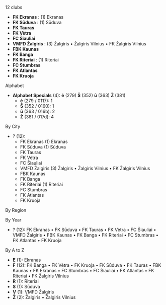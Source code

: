 12 clubs

- **FK Ekranas** : (1) Ekranas
- **FK Sūduva** : (1) Sūduva
- **FK Tauras**
- **FK Vėtra**
- **FC Šiauliai**
- **VMFD Žalgiris** : (3) Žalgiris • Žalgiris Vilnius • FK Žalgiris Vilnius
- **FBK Kaunas**
- **FK Banga**
- **FK Riteriai** : (1) Riteriai
- **FC Stumbras**
- **FK Atlantas**
- **FK Kruoja**




Alphabet

- **Alphabet Specials** (4):  **ė** (279) **Š** (352) **ū** (363) **Ž** (381)
  - **ė** (279 / 0117): 1
  - **Š** (352 / 0160): 1
  - **ū** (363 / 016b): 2
  - **Ž** (381 / 017d): 4




By City

- ? (12): 
  - FK Ekranas  (1) Ekranas
  - FK Sūduva  (1) Sūduva
  - FK Tauras 
  - FK Vėtra 
  - FC Šiauliai 
  - VMFD Žalgiris  (3) Žalgiris • Žalgiris Vilnius • FK Žalgiris Vilnius
  - FBK Kaunas 
  - FK Banga 
  - FK Riteriai  (1) Riteriai
  - FC Stumbras 
  - FK Atlantas 
  - FK Kruoja 




By Region





By Year

- ? (12):   FK Ekranas • FK Sūduva • FK Tauras • FK Vėtra • FC Šiauliai • VMFD Žalgiris • FBK Kaunas • FK Banga • FK Riteriai • FC Stumbras • FK Atlantas • FK Kruoja






By A to Z

- **E** (1): Ekranas
- **F** (12): FK Banga • FK Vėtra • FK Kruoja • FK Sūduva • FK Tauras • FBK Kaunas • FK Ekranas • FC Stumbras • FC Šiauliai • FK Atlantas • FK Riteriai • FK Žalgiris Vilnius
- **R** (1): Riteriai
- **S** (1): Sūduva
- **V** (1): VMFD Žalgiris
- **Ž** (2): Žalgiris • Žalgiris Vilnius




